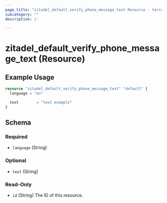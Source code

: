 ```yaml
---
page_title: "zitadel_default_verify_phone_message_text Resource - terraform-provider-zitadel"
subcategory: ""
description: |-
  
---
```


# zitadel_default_verify_phone_message_text (Resource)



## Example Usage

```terraform
resource "zitadel_default_verify_phone_message_text" "default" {
  language = "en"

  text        = "text example"
}
```

<!-- schema generated by tfplugindocs -->
## Schema

### Required

- `language` (String)

### Optional

- `text` (String)

### Read-Only

- `id` (String) The ID of this resource.